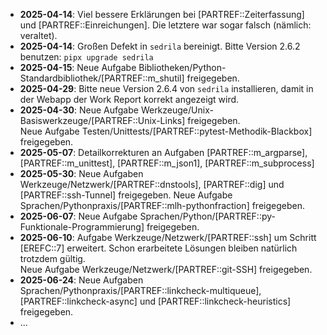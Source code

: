 - **2025-04-14**: Viel bessere Erklärungen bei [PARTREF::Zeiterfassung] und
  [PARTREF::Einreichungen]. Die letztere war sogar falsch (nämlich: veraltet).
- **2025-04-14**: Großen Defekt in `sedrila` bereinigt. Bitte Version 2.6.2 benutzen:
  `pipx upgrade sedrila`
- **2025-04-15**: Neue Aufgabe Bibliotheken/Python-Standardbibliothek/[PARTREF::m_shutil] freigegeben. 
- **2025-04-29**: Bitte neue Version 2.6.4 von `sedrila` installieren, damit in der Webapp der Work Report
  korrekt angezeigt wird.
- **2025-04-30**: Neue Aufgabe Werkzeuge/Unix-Basiswerkzeuge/[PARTREF::Unix-Links] freigegeben.  
  Neue Aufgabe Testen/Unittests/[PARTREF::pytest-Methodik-Blackbox] freigegeben.  
- **2025-05-07**: Detailkorrekturen an Aufgaben [PARTREF::m_argparse], [PARTREF::m_unittest],
  [PARTREF::m_json1], [PARTREF::m_subprocess]
- **2025-05-30**: Neue Aufgaben Werkzeuge/Netzwerk/[PARTREF::dnstools], [PARTREF::dig] 
  und [PARTREF::ssh-Tunnel] freigegeben.
  Neue Aufgabe Sprachen/Pythonpraxis/[PARTREF::mlh-pythonfraction] freigegeben. 
- **2025-06-07**: Neue Aufgabe Sprachen/Python/[PARTREF::py-Funktionale-Programmierung] freigegeben.
- **2025-06-10**: Aufgabe Werkzeuge/Netzwerk/[PARTREF::ssh] um Schritt [EREFC::7] erweitert.
  Schon erarbeitete Lösungen bleiben natürlich trotzdem gültig.  
  Neue Aufgabe Werkzeuge/Netzwerk/[PARTREF::git-SSH] freigegeben.
- **2025-06-24**: Neue Aufgaben Sprachen/Pythonpraxis/[PARTREF::linkcheck-multiqueue],
  [PARTREF::linkcheck-async] und
  [PARTREF::linkcheck-heuristics] freigegeben.
- ...
